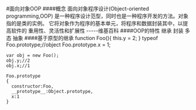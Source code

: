 #面向对象OOP
####概念
    面向对象程序设计(Object-oriented programming,OOP)
    是一种程序设计范型，同时也是一种程序开发的方法。对象指的是类的实例。
    它将对象作为程序的基本单元，将程序和数据封装其中，以提高软件的
    重用性、灵活性和扩展性 -----维基百科
####OOP的特性
    继承
    封装
    多态
    抽象
####基于原型的继承
    function Foo(){
      this.y = 2;
    }
    typeof Foo.prototype;//object
    Foo.prototype.x = 1;

    var obj = new Foo();
    obj.y;//2
    obj.x;//1

    Foo.prototype
    {
      constructor:Foo,
      __prototype__:Object.prototype,
      x:1
    }
    
